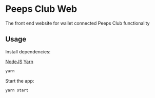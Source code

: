 # Peeps Club Web

The front end website for wallet connected Peeps Club functionality

## Usage

Install dependencies:

[NodeJS](https://nodejs.org/en/download)
[Yarn](https://classic.yarnpkg.com/lang/en/docs/install)

```sh
yarn
```

Start the app:

```sh
yarn start
```
